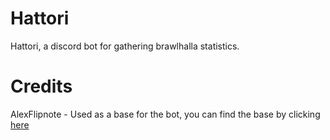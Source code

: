 # Hattori
Hattori, a discord bot for gathering brawlhalla statistics.

# Credits
AlexFlipnote - Used as a base for the bot, you can find the base by clicking <a href="https://github.com/AlexFlipnote/discord_bot.py">here</a>
